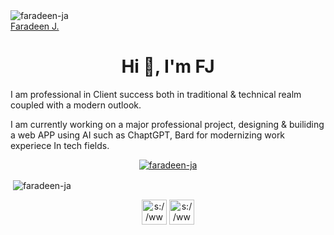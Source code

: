 <div align="cente">

  <img src="https://komarev.com/ghpvc/?username=faradeen-ja&label=Profile%20views&color=0e75b6&style=flat" alt="faradeen-ja" /> 

<div class="badge-base LI-profile-badge" data-locale="en_US" data-size="medium" data-theme="dark" data-type="VERTICAL" data-vanity="faradeen" data-version="v1"><a class="badge-base__link LI-simple-link" href="https://www.linkedin.com/in/faradeen?trk=profile-badge">Faradeen J.</a></div>
              

<div align="cente">
  
<h1 align="center">Hi 👋, I'm FJ</h1>
<p>I am professional in Client success both in traditional & technical realm coupled with a modern outlook.</p>
<p>I am currently working on a major professional project, designing & builiding a web APP using AI such as ChaptGPT, Bard for modernizing work experiece In tech fields.</p>



<p align="center"> <a href="https://github.com/ryo-ma/github-profile-trophy"><img src="https://github-profile-trophy.vercel.app/?username=faradeen-ja" alt="faradeen-ja" /></a> </p>





<p>&nbsp;<img align="center" src="https://github-readme-stats.vercel.app/api?username=faradeen-ja&show_icons=true&locale=en" alt="faradeen-ja" /></p>

  
  </div>
  
  
  
<div align="center">
<p align="center">
<a href="https://linkedin.com/in/s://www.linkedin.com/in/faradeen/" target="blank"><img align="center" src="https://cdn-icons-png.flaticon.com/512/10124/10124084.png" alt="s://www.linkedin.com/in/faradeen/" height="40" width="40" /></a>
  <a href="https://linkedin.com/in/s://www.linkedin.com/in/faradeen/" target="blank"><img align="center" src="https://cdn-icons-png.flaticon.com/512/9990/9990752.png" alt="s://www.linkedin.com/in/faradeen/" height="40" width="40" /></a>
</p>
  </div>
